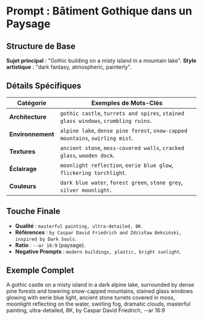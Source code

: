 # Prompt : Bâtiment Gothique dans un Paysage

## Structure de Base
**Sujet principal** : "Gothic building on a misty island in a mountain lake".
**Style artistique** : "dark fantasy, atmospheric, painterly".

## Détails Spécifiques
| Catégorie         | Exemples de Mots-Clés                                                                 |
|-------------------|--------------------------------------------------------------------------------------|
| **Architecture**  | `gothic castle`, `turrets and spires`, `stained glass windows`, `crumbling ruins`.  |
| **Environnement** | `alpine lake`, `dense pine forest`, `snow-capped mountains`, `swirling mist`.        |
| **Textures**      | `ancient stone`, `moss-covered walls`, `cracked glass`, `wooden dock`.               |
| **Éclairage**     | `moonlight reflection`, `eerie blue glow`, `flickering torchlight`.                 |
| **Couleurs**      | `dark blue water`, `forest green`, `stone grey`, `silver moonlight`.                |

## Touche Finale
- **Qualité** : `masterful painting, ultra-detailed, 8K`.
- **Références** : `by Caspar David Friedrich and Zdzisław Beksiński, inspired by Dark Souls`.
- **Ratio** : `--ar 16:9` (paysage).
- **Negative Prompts** : `modern buildings, plastic, bright sunlight`.

## Exemple Complet
A gothic castle on a misty island in a dark alpine lake, surrounded by dense pine forests and towering snow-capped mountains, stained glass windows glowing with eerie blue light, ancient stone turrets covered in moss, moonlight reflecting on the water, swirling fog, dramatic clouds, masterful painting, ultra-detailed, 8K, by Caspar David Friedrich, --ar 16:9